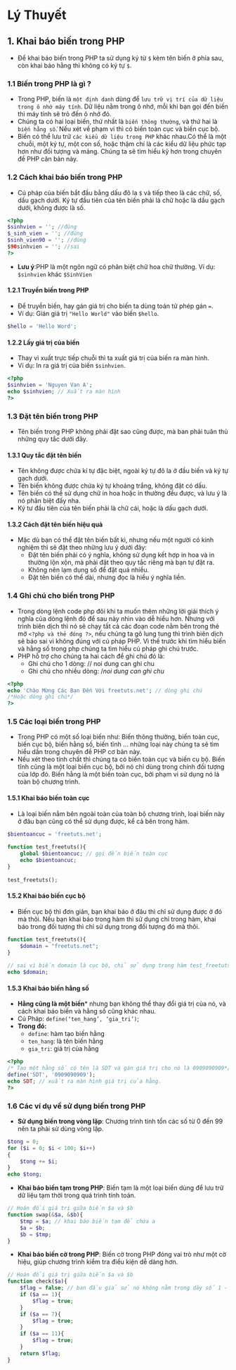 # Lý Thuyết
## 1. Khai báo biến trong PHP
- Để khai báo biến trong PHP ta sử dụng ký từ `$` kèm tên biến ở phía sau, còn khai báo hằng thì không có ký tự `$`.
### 1.1 Biến trong PHP là gì ?
- Trong PHP, biến là `một định danh` dùng để `lưu trữ vị trí của dữ liệu trong ô nhớ máy tính`. Dữ liệu nằm trong ô nhớ, mỗi khi bạn gọi đến biến thì máy tính sẽ trỏ đến ô nhớ đó.
- Chúng ta có hai loại biến, thứ nhất là `biến thông thường`, và thứ hai là `biến hằng số`. Nếu xét về phạm vi thì có biến toàn cục và biến cục bộ.
- Biến có thể lưu trữ `các kiểu dữ liệu trong PHP` khác nhau.Có thể là một chuỗi, một ký tự, một con số, hoặc thậm chí là các kiểu dữ liệu phức tạp hơn như đối tượng và mảng. Chúng ta sẽ tìm hiểu kỹ hơn trong chuyên đề PHP căn bản này.
### 1.2 Cách khai báo biến trong PHP
- Cú pháp của biến bắt đầu bằng dấu đô la `$` và tiếp theo là các chữ, số, dấu gạch dưới. Ký tự đầu tiên của tên biến phải là chữ hoặc là dấu gạch dưới, không được là số.
 ```php
<?php
$sinhvien = ''; //đúng
$_sinh_vien = ''; //đúng
$sinh_vien90 = ''; //đúng
$90sinhvien = ''; //sai
?>
```
- **Lưu ý**:PHP là một ngôn ngữ có phân biệt chữ hoa chữ thường. Ví dụ: `$sinhvien` khác `$SinhVien`
#### 1.2.1 Truyền biến trong PHP
- Để truyền biến, hay gán giá trị cho biến ta dùng toán tử phép gán `=`.
- Ví dụ: Gián giá trị `"Hello World"` vào biến `$hello`.
```php
$hello = 'Hello Word';
```
#### 1.2.2 Lấy giá trị của biến 
- Thay vì xuất trực tiếp chuỗi thì ta xuất giá trị của biến ra màn hình.
- Ví dụ: In ra giá trị của biến `$sinhvien`.
```php
<?php
$sinhvien = 'Nguyen Van A';
echo $sinhvien; // Xuất ra màn hình
?>
```
### 1.3 Đặt tên biến trong PHP
- Tên biến trong PHP không phải đặt sao cũng được, mà ban phải tuân thủ những quy tắc dưới đây.
#### 1.3.1 Quy tắc đặt tên biến 
- Tên không được chứa kí tự đặc biệt, ngoài ký tự đô la ở đầu biến và ký tự gạch dưới.
- Tên biến không được chứa ký tự khoảng trắng, không đặt có dấu.
- Tên biến có thể sử dụng chữ in hoa hoặc in thường đều được, và lưu ý là nó phân biệt đấy nha.
- Ký tư đầu tiên của tên biến phải là chữ cái, hoặc là dấu gạch dưới.
#### 1.3.2 Cách đặt tên biến hiệu quả 
- Mặc dù bạn có thể đặt tên biến bất kì, nhưng nếu một người có kinh nghiệm thì sẽ đặt theo những lưu ý dưới đây:
    - Đặt tên biến phải có ý nghĩa, không sử dụng kết hợp in hoa và in thường lộn xộn, mà phải đặt theo quy tắc riêng mà bạn tự đặt ra.
    - Không nên lạm dụng số để đặt quá nhiều.
    - Đặt tên biến có thể dài, nhưng đọc là hiểu ý nghĩa liền.
### 1.4 Ghi chú cho biến trong PHP
- Trong dòng lệnh code php đôi khi ta muốn thêm những lời giải thích ý nghĩa của dòng lệnh đó để sau này nhìn vào dễ hiểu hơn. Nhưng với trình biên dịch thì nó sẽ chạy tất cả các đoạn code nằm bên trong thẻ mở `<?php và thẻ đóng ?>`, nếu chúng ta gõ lung tung thì trình biên dịch sẽ báo sai vì không đúng với cú pháp PHP. Vì thế trước khi tìm hiểu biến và hằng số trong php chúng ta tìm hiểu cú pháp ghi chú trước.
- PHP hỗ trợ cho chúng ta hai cách để ghi chú đó là:
    - Ghi chú cho 1 dòng: // noi dung can ghi chu
    - Ghi chú cho nhiều dòng: /*noi dung can ghi chu*
```php
<?php
echo 'Chào Mừng Các Bạn Đến Với freetuts.net'; // dòng ghi chú
/*Hoặc dòng ghi chú*/
?>
```
### 1.5 Các loại biến trong PHP
- Trong PHP có một số loại biến như: Biến thông thường, biến toàn cục, biến cục bộ, biến hằng số, biến tĩnh ... những loại này chúng ta sẽ tìm hiểu dần trong chuyên đề PHP cơ bản này.
- Nếu xét theo tính chất thì chúng ta có biến toàn cục và biến cụ bộ. Biến tĩnh cũng là một loại biến cục bộ, bởi nó chỉ dùng trong chính đối tượng của lớp đó. Biến hằng là một biến toàn cục, bởi phạm vi sử dụng nó là toàn bộ chương trình.
#### 1.5.1 Khai báo biến toàn cục
- Là loại biến nằm bên ngoài toàn của toàn bộ chương trình, loại biến này ở đâu bạn cũng có thể sử dụng được, kể cả bên trong hàm.
```php
$bientoancuc = 'freetuts.net';
 
function test_freetuts(){
    global $bientoancuc; // gọi đến biến toàn cục
    echo $bientoancuc;
}
 
test_freetuts();
```
#### 1.5.2 Khai báo biến cục bộ
- Biến cục bộ thì đơn giản, bạn khai báo ở đâu thì chỉ sử dụng được ở đó mà thôi. Nếu bạn khai báo trong hàm thì sử dụng chỉ trong hàm, khai báo trong đối tượng thì chỉ sử dụng trong đối tượng đó mà thôi.
```php
function test_freetuts(){
    $domain = "freetuts.net";
}
 
// sai vì biến domain là cục bộ, chỉ sử dụng trong hàm test_freetuts
echo $domain;
```
#### 1.5.3 Khai báo biến hằng số
- **Hằng cũng là một biến*** nhưng bạn không thể thay đổi giá trị của nó, và cách khai báo biến và hằng số cũng khác nhau.
- Cú Pháp: `define(‘ten_hang’, ‘gia_tri’)`;
- **Trong đó:**
    - `define`: hàm tạo biến hằng
    - `ten_hang`: là tên biến hằng
    - `gia_tri`: giá trị của hằng
```php
<?php
/* Tạo một hằng số có tên là SDT và gán giá trị cho nó là 0909090909*/
define('SDT', '0909090909');
echo SDT; // xuất ra màn hình giá trị của hằng.
?>
```
### 1.6 Các ví dụ về sử dụng biến trong PHP
- **Sử dụng biến trong vòng lặp**: Chương trình tính tổn các số từ 0 đến 99 nên ta phải sử dùng vòng lặp.
```php
$tong = 0;
for ($i = 0; $i < 100; $i++)
{
    $tong += $i;
}
echo $tong;
```
- **Khai báo biến tạm trong PHP**: Biến tạm là một loại biến dùng để lưu trữ dữ liệu tạm thời trong quá trình tính toán.
```php
// Hoán đổi giá trị giữa biến $a và $b
function swap(&$a, &$b){
    $tmp = $a; // khai báo biến tạm để chứa a
    $a = $b;
    $b = $tmp;
}
```
- **Khai báo biến cờ trong PHP**: Biến cờ trong PHP đóng vai trò như một cờ hiệu, giúp chương trình kiểm tra điều kiện dễ dàng hơn.
```php
// Hoán đổi giá trị giữa biến $a và $b
function check($a){
    $flag = false; // ban đầu giả sử nó không nằm trong dãy số 1 - 7 - 11
    if ($a == 1){
        $flag = true;
    }
    if ($a == 7){
        $flag = true;
    }
    if ($a == 11){
        $flag = true;
    }
    return $flag;
}
```

